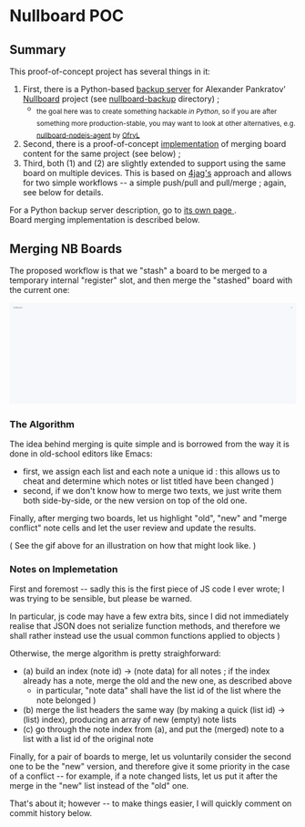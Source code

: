 # Nullboard POC

<!-- FILLME: add a TOC here -->

## Summary

This proof-of-concept project has several things in it:

 1. First, there is a Python-based [backup server](./nullboard-backup) for Alexander Pankratov' [Nullboard][apankrat-nb] project (see [nullboard-backup](./nullboard-backup/README.md) directory) ;
    * <sub> the goal here was to create something hackable _in Python_, so if you are after something more production-stable, you may want to look at other alternatives, e.g. [nullboard-nodejs-agent][apankrat-nb-issue-57] by [OfryL][ofryl-nodejs-bk] </sub>
 2. Second, there is a proof-of-concept [implementation](./nullboard) of merging board content for the same project (see below) ;
 3. Third, both (1) and (2) are slightly extended to support using the same board on multiple devices. This is based on [4jag's][apankrat-nb-4jag] approach and allows for two simple workflows -- a simple push/pull and pull/merge ; again, see below for details.

For a Python backup server description, go to [its own page ](./nullboard-backup/README.md).     
Board merging implementation is described below.

## Merging NB Boards

The proposed workflow is that we "stash" a board to be merged to a temporary internal "register" slot, and then merge the "stashed" board with the current one:

![merging NB boards in action](doc/nullboard-demo-1.gif "merging nb boards using 'stash' / 'merge' operations")

### The Algorithm

The idea behind merging is quite simple and is borrowed from the way it is done in old-school editors like Emacs:

  * first, we assign each list and each note a unique id : this allows us to cheat and determine which notes or list titled have been changed )
  * second, if we don't know how to merge two texts, we just write them both side-by-side, or the new version on top of the old one.

Finally, after merging two boards, let us highlight "old", "new" and "merge conflict" note cells and let the user review and update the results.

( See the gif above for an illustration on how that might look like. )

### Notes on Implemetation

First and foremost -- sadly this is the first piece of JS code I ever wrote; I was trying to be sensible, but please be warned.

In particular, js code may have a few extra bits, since I did not immediately realise that JSON does not serialize function methods, and therefore we shall rather instead use the usual common functions applied to objects )

Otherwise, the merge algorithm is pretty straighforward:

  * (a) build an index (note id) -> (note data) for all notes ; if the index already has a note, merge the old and the new one, as described above
     * in particular, "note data" shall have the list id of the list where the note belonged )
  * (b) merge the list headers the same way (by making a quick (list id) -> (list) index), producing an array of new (empty) note lists
  * (c) go through the note index from (a), and put the (merged) note to a list with a list id of the original note

Finally, for a pair of boards to merge, let us voluntarily consider the second one to be the "new" version, and therefore give it some priority in the case of a conflict -- for example, if a note changed lists, let us put it after the merge in the "new" list instead of the "old" one.

That's about it; however -- to make things easier, I will quickly comment on commit history below.

#### 

<!-- 

(1)
 - (host A -> stash remote)
 - (host B <- fetch )
 - // continue on host B

(2)
 - ... host A continues to update an old board, creating a fork
 - (host B -> stash remote)
 - (host A: stash local and fetch remote)
 - (host A: merge stashed)
 - // host A: review the merge, continue ...

-->

<!------------------------------------------------------------>

[apankrat-nb]: https://github.com/apankrat/nullboard
[apankrat-nb-issue-57]: https://github.com/apankrat/nullboard/issues/57#issuecomment-1125926959
[ofryl-nodejs-bk]: https://github.com/OfryL/nullboard-nodejs-agent
[apankrat-nb-4jag]: https://github.com/apankrat/nullboard/issues/54#issuecomment-1139188206
[nb-poc-commit-f790731c96]: https://github.com/gf-mse/nullboard/commit/f790731c96d77b2183d2a3973ecd8b1ca866c321
